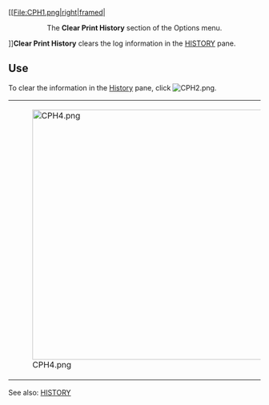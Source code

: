 \[\[[File:CPH1.png|right|framed](File:CPH1.png%7Cright%7Cframed)|

<center>

The **Clear Print History** section of the Options menu.

</center>

\]\]**Clear Print History** clears the log information in the
[HISTORY](history) pane.

## Use

To clear the information in the [History](history) pane,
click ![CPH2.png](http://wiki.mattercontrol.com/images/5/57/CPH2.png "CPH2.png").

<table>
<tbody>
<tr class="odd">
<td><figure>
<img src="CPH4.png" title="CPH4.png" alt="CPH4.png" width="500" /><figcaption>CPH4.png</figcaption>
</figure></td>
<td><figure>
<img src="CPH3.png" title="CPH3.png" alt="CPH3.png" width="500" /><figcaption>CPH3.png</figcaption>
</figure></td>
</tr>
</tbody>
</table>

See also: [HISTORY](history)
